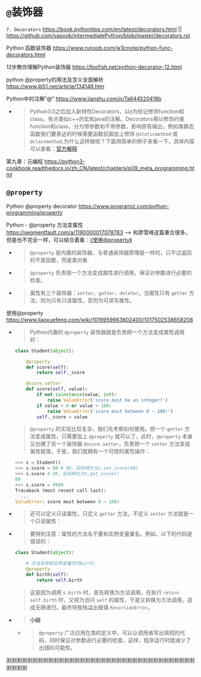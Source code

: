 
# `@`装饰器

`7. Decorators` https://book.pythontips.com/en/latest/decorators.html || https://github.com/yasoob/intermediatePython/blob/master/decorators.rst

Python 函数装饰器 https://www.runoob.com/w3cnote/python-func-decorators.html

12步教你理解Python装饰器 https://foofish.net/python-decorator-12.html

python @property的用法及含义全面解析 https://www.jb51.net/article/134148.htm

Python中的注解“@” https://www.jianshu.com/p/7a644520418b
- > Python3.0之后加入新特性Decorators，以`@`为标记修饰function和class。有点类似c++的宏和java的注解。Decorators用以修饰约束function和class，分为带参数和不带参数，影响原有输出，例如类静态函数我们要表达的时候需要函数前面加上修饰 `@staticmethod` 或 `@classmethod`,为什么这样做呢？下面用简单的例子来看一下，具体内容可以查看：[官方解释](https://www.python.org/dev/peps/pep-0318/)

第九章：元编程 https://python3-cookbook.readthedocs.io/zh_CN/latest/chapters/p09_meta_programming.html

## `@property`

Python @property decorator https://www.programiz.com/python-programming/property

Python - @property 方法变属性 https://segmentfault.com/a/1190000017078783  -->  和廖雪峰这篇重合很多，但是也不完全一样，可以结合着看：[《使用@property》](https://www.liaoxuefeng.com/wiki/1016959663602400/1017502538658208)
- > `@property` 是内置的装饰器，与普通装饰器原理是一样的，只不过返回的不是函数，而是类对象.
- > `@property` 负责把一个方法变成属性进行调用，保证对参数进行必要的检查。
- > 属性有三个装饰器：`setter`、`getter`、`deleter`。当属性只有 `getter` 方法，则为只有只读属性。否则为可读写属性。

使用@property https://www.liaoxuefeng.com/wiki/1016959663602400/1017502538658208
- > Python内置的 `@property` 装饰器就是负责把一个方法变成属性调用的：
  ```py
  class Student(object):
  
      @property
      def score(self):
          return self._score
  
      @score.setter
      def score(self, value):
          if not isinstance(value, int):
              raise ValueError('score must be an integer!')
          if value < 0 or value > 100:
              raise ValueError('score must between 0 ~ 100!')
          self._score = value
  ```
  > `@property` 的实现比较复杂，我们先考察如何使用。把一个 `getter` 方法变成属性，只需要加上 `@property` 就可以了，此时，`@property` 本身又创建了另一个装饰器 `@score.setter`，负责把一个 `setter` 方法变成属性赋值，于是，我们就拥有一个可控的属性操作：
  ```py
  >>> s = Student()
  >>> s.score = 60 # OK，实际转化为s.set_score(60)
  >>> s.score # OK，实际转化为s.get_score()
  60
  >>> s.score = 9999
  Traceback (most recent call last):
    ...
  ValueError: score must between 0 ~ 100!
  ```
- > 还可以定义只读属性，只定义 `getter` 方法，不定义 `setter` 方法就是一个只读属性：
- > 要特别注意：属性的方法名不要和实例变量重名。例如，以下的代码是错误的：
  ```py
  class Student(object):
  
      # 方法名称和实例变量均为birth:
      @property
      def birth(self):
          return self.birth
  ```
  > 这是因为调用 `s.birth` 时，首先转换为方法调用，在执行 `return self.birth` 时，又视为访问 `self` 的属性，于是又转换为方法调用，造成无限递归，最终导致栈溢出报错 `RecursionError`。
- > **小结**
  * > `@property` 广泛应用在类的定义中，可以让调用者写出简短的代码，同时保证对参数进行必要的检查，这样，程序运行时就减少了出错的可能性。

:u5272::u5272::u5272::u5272::u5272::u5272::u5272::u5272::u5272::u5272::u5272::u5272::u5272::u5272::u5272::u5272::u5272::u5272::u5272::u5272::u5272::u5272::u5272::u5272::u5272::u5272::u5272::u5272::u5272::u5272::u5272::u5272::u5272::u5272::u5272::u5272::u5272::u5272::u5272::u5272:
